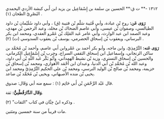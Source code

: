 ١٣١٢ -** ت ق:** الحسين بن سلمة بن إِسْمَاعِيل بن يزيد ابن أَبي كبشة الأزدي اليحمدي البَصْرِيّ الطحان (١) .

**رَوَى عَن:** روح بْن عبادة، وأبي قُتَيبة سَلْم بْن قتيبة (ق) ، وأبي داود سُلَيْمان بْن داود الطيالسي، وصفوان بْن عيسى، وأبي عاصم الضحاك بْن مخلد، وعبد الرحمن بْن مهدي، وعبد الصمد ابن عبد الوارث، وأبي عامر عَبد المَلِك بْن عَمْرو العقدي، ومحمد ابن بكر البرساني، ويعقوب بْن إسحاق الحضرمي، يوسف بْن يعقوب السدوسي (ت) (٢) .

**رَوَى عَنه:** التِّرْمِذِيّ، وابن ماجه، وأبو بكر أحمد بن عَمْروابن أَبي عاصم، وأحمد بْن مُحَمَّد بن ساكن الزنجاني، وإسماعيل ابن إسحاق الثقفي السراج، وحرب بْن إِسْمَاعِيل الكرماني، والحسين بْن إسحاق التستري، وزيد بْن نشيط الهمداني، وأَبُو بَكْر عَبد اللَّهِ بْن أَبي داود، وعبد الله بْن مُحَمَّدِ بْن أَبي الدنيا، وعبدان ابن أَحْمَد الأهوازي، ومحمد بْن إسحاق بْن خزيمة، ومحمد بْن صالح بْن الوليد النرسي، ومحمد بْن علي الحكيم التِّرْمِذِيّ ومحمد ابن يحيى بْن منده الأصبهاني، ويحيى بْن مُحَمَّد بْن صاعد.

قال عَبْد الرَّحْمَنِ بْن أَبي حَاتِم (١) : سمع منه أبي وَقَال: صدوق.

**وَقَال الدَّارَقُطْنِيُّ:** ثقة.

وذكره ابنُ حِبَّان في كتاب "الثقات" (٢) .

مات قريباً من سنة خمسين ومئتين.